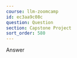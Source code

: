 ```yaml
---
course: llm-zoomcamp
id: ec3aa9c08c
question: Question
section: Capstone Project
sort_order: 580
---
```


Answer

